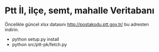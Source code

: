 Ptt İl, ilçe, semt, mahalle Veritabanı
======================================


Öncelikle güncel xlsx datasını http://postakodu.ptt.gov.tr/ bu adresten indirin.


 - python setup.py install
 - python src/ptt-pk/fetch.py